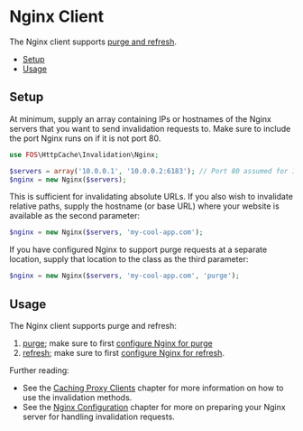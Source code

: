 Nginx Client
============

The Nginx client supports [purge and refresh](proxy-clients.md).

* [Setup](#setup)
* [Usage](#usage)

Setup
-----

At minimum, supply an array containing IPs or hostnames of the Nginx servers
that you want to send invalidation requests to. Make sure to include the port
Nginx runs on if it is not port 80.

```php
use FOS\HttpCache\Invalidation\Nginx;

$servers = array('10.0.0.1', '10.0.0.2:6183'); // Port 80 assumed for 10.0.0.1
$nginx = new Nginx($servers);
```

This is sufficient for invalidating absolute URLs. If you also wish to
invalidate relative paths, supply the hostname (or base URL) where your website
is available as the second parameter:

```php
$nginx = new Nginx($servers, 'my-cool-app.com');
```

If you have configured Nginx to support purge requests at a separate location,
supply that location to the class as the third parameter:

```php
$nginx = new Nginx($servers, 'my-cool-app.com', 'purge');
```

Usage
-----

The Nginx client supports purge and refresh:

1. [purge](proxy-clients.md#purge); make sure to first [configure Nginx for purge](nginx-configuration.md#purge)
2. [refresh](proxy-clients.md#refresh); make sure to first [configure Nginx for refresh](nginx-configuration.md#refresh).

Further reading:
* See the [Caching Proxy Clients](proxy-clients.md) chapter for more information
  on how to use the invalidation methods.
* See the [Nginx Configuration](nginx-configuration.md) chapter for more on
  preparing your Nginx server for handling invalidation requests.
